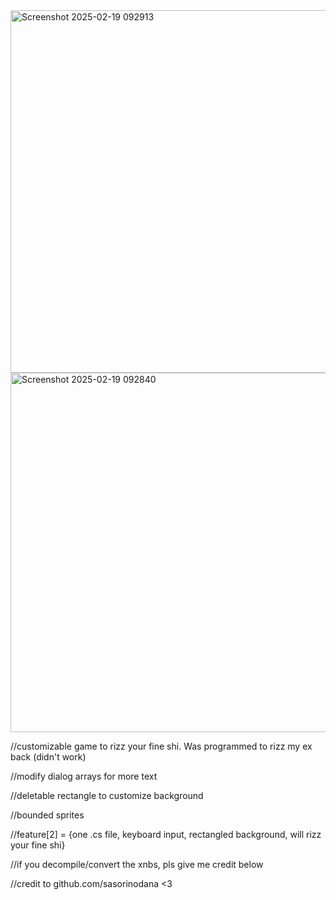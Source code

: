 <img width="580" alt="Screenshot 2025-02-19 092913" src="https://github.com/user-attachments/assets/eca8000d-afd8-407f-bcb4-0c85dce9d4ae" />
<img width="575" alt="Screenshot 2025-02-19 092840" src="https://github.com/user-attachments/assets/be1f4e15-5db4-412a-b4cb-e6f844cf125c" />


//customizable game to rizz your fine shi. Was programmed to rizz my ex back (didn't work)

//modify dialog arrays for more text

//deletable rectangle to customize background

//bounded sprites

//feature[2] = {one .cs file, keyboard input, rectangled background, will rizz your fine shi}

//if you decompile/convert the xnbs, pls give me credit below

//credit to github.com/sasorinodana <3
